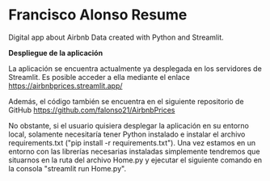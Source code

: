 # Francisco Alonso Resume
Digital app about Airbnb Data created with Python and Streamlit.

**Despliegue de la aplicación**

La aplicación se encuentra actualmente ya desplegada en los servidores de Streamlit. Es posible acceder a ella mediante el enlace https://airbnbprices.streamlit.app/ 

Además, el código también se encuentra en el siguiente repositorio de GitHub https://github.com/falonso21/AirbnbPrices

No obstante, si el usuario quisiera desplegar la aplicación en su entorno local, solamente necesitaría tener Python instalado e instalar el archivo requirements.txt ("pip install -r requirements.txt").
Una vez estamos en un entorno con las librerías necesarias instaladas simplemente tendremos que situarnos en la ruta del archivo Home.py y ejecutar el siguiente comando en la consola "streamlit run Home.py".
